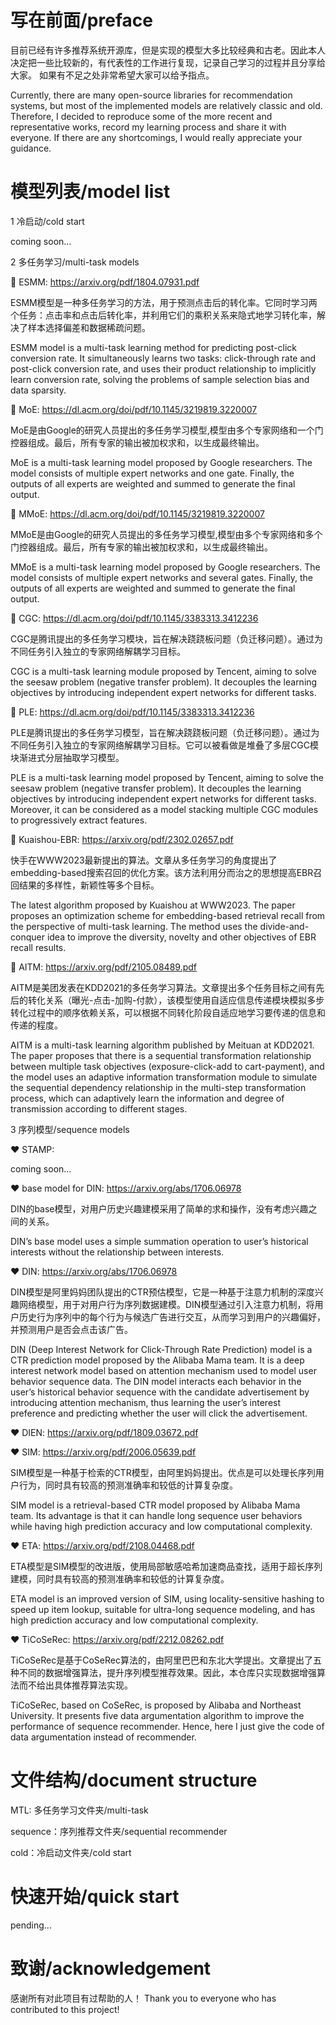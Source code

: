 写在前面/preface
========
目前已经有许多推荐系统开源库，但是实现的模型大多比较经典和古老。因此本人决定把一些比较新的，有代表性的工作进行复现，记录自己学习的过程并且分享给大家。
如果有不足之处非常希望大家可以给予指点。

Currently, there are many open-source libraries for recommendation systems, but most of the implemented models are relatively classic and old. Therefore, I decided to reproduce some of the more recent and representative works, record my learning process and share it with everyone. If there are any shortcomings, I would really appreciate your guidance.

模型列表/model list
========
1 冷启动/cold start

coming soon...

2 多任务学习/multi-task models

🤔 ESMM: https://arxiv.org/pdf/1804.07931.pdf

ESMM模型是一种多任务学习的方法，用于预测点击后的转化率。它同时学习两个任务：点击率和点击后转化率，并利用它们的乘积关系来隐式地学习转化率，解决了样本选择偏差和数据稀疏问题。

ESMM model is a multi-task learning method for predicting post-click conversion rate. It simultaneously learns two tasks: click-through rate and post-click conversion rate, and uses their product relationship to implicitly learn conversion rate, solving the problems of sample selection bias and data sparsity.

🤔 MoE: https://dl.acm.org/doi/pdf/10.1145/3219819.3220007

MoE是由Google的研究人员提出的多任务学习模型,模型由多个专家网络和一个门控器组成。最后，所有专家的输出被加权求和，以生成最终输出。

MoE is a multi-task learning model proposed by Google researchers. The model consists of multiple expert networks and one gate. Finally, the outputs of all experts are weighted and summed to generate the final output.

🤔 MMoE: https://dl.acm.org/doi/pdf/10.1145/3219819.3220007

MMoE是由Google的研究人员提出的多任务学习模型,模型由多个专家网络和多个门控器组成。最后，所有专家的输出被加权求和，以生成最终输出。

MMoE is a multi-task learning model proposed by Google researchers. The model consists of multiple expert networks and several gates. Finally, the outputs of all experts are weighted and summed to generate the final output.

🤔 CGC: https://dl.acm.org/doi/pdf/10.1145/3383313.3412236

CGC是腾讯提出的多任务学习模块，旨在解决跷跷板问题（负迁移问题）。通过为不同任务引入独立的专家网络解耦学习目标。

CGC is a multi-task learning module proposed by Tencent, aiming to solve the seesaw problem (negative transfer problem). It decouples the learning objectives by introducing independent expert networks for different tasks. 

🤔 PLE: https://dl.acm.org/doi/pdf/10.1145/3383313.3412236

PLE是腾讯提出的多任务学习模型，旨在解决跷跷板问题（负迁移问题）。通过为不同任务引入独立的专家网络解耦学习目标。它可以被看做是堆叠了多层CGC模块渐进式分层抽取学习模型。

PLE is a multi-task learning model proposed by Tencent, aiming to solve the seesaw problem (negative transfer problem). It decouples the learning objectives by introducing independent expert networks for different tasks. Moreover, it can be considered as a model stacking multiple CGC modules to progressively extract features.

🤔 Kuaishou-EBR: https://arxiv.org/pdf/2302.02657.pdf

快手在WWW2023最新提出的算法。文章从多任务学习的角度提出了embedding-based搜索召回的优化方案。该方法利用分而治之的思想提高EBR召回结果的多样性，新颖性等多个目标。

The latest algorithm proposed by Kuaishou at WWW2023. The paper proposes an optimization scheme for embedding-based retrieval recall from the perspective of multi-task learning. The method uses the divide-and-conquer idea to improve the diversity, novelty and other objectives of EBR recall results.

🤔 AITM: https://arxiv.org/pdf/2105.08489.pdf

AITM是美团发表在KDD2021的多任务学习算法。文章提出多个任务目标之间有先后的转化关系（曝光-点击-加购-付款），该模型使用自适应信息传递模块模拟多步转化过程中的顺序依赖关系，可以根据不同转化阶段自适应地学习要传递的信息和传递的程度。

AITM is a multi-task learning algorithm published by Meituan at KDD2021. The paper proposes that there is a sequential transformation relationship between multiple task objectives (exposure-click-add to cart-payment), and the model uses an adaptive information transformation module to simulate the sequential dependency relationship in the multi-step transformation process, which can adaptively learn the information and degree of transmission according to different stages.

3 序列模型/sequence models

♥ STAMP: 

coming soon...

♥ base model for DIN: https://arxiv.org/abs/1706.06978

DIN的base模型，对用户历史兴趣建模采用了简单的求和操作，没有考虑兴趣之间的关系。

DIN’s base model uses a simple summation operation to user’s historical interests without the relationship between interests.

♥ DIN: https://arxiv.org/abs/1706.06978

DIN模型是阿里妈妈团队提出的CTR预估模型，它是一种基于注意力机制的深度兴趣网络模型，用于对用户行为序列数据建模。DIN模型通过引入注意力机制，将用户历史行为序列中的每个行为与候选广告进行交互，从而学习到用户的兴趣偏好，并预测用户是否会点击该广告。

DIN (Deep Interest Network for Click-Through Rate Prediction) model is a CTR prediction model proposed by the Alibaba Mama team. It is a deep interest network model based on attention mechanism used to model user behavior sequence data. The DIN model interacts each behavior in the user’s historical behavior sequence with the candidate advertisement by introducing attention mechanism, thus learning the user’s interest preference and predicting whether the user will click the advertisement.

♥ DIEN: https://arxiv.org/pdf/1809.03672.pdf

♥ SIM: https://arxiv.org/pdf/2006.05639.pdf

SIM模型是一种基于检索的CTR模型，由阿里妈妈提出。优点是可以处理长序列用户行为，同时具有较高的预测准确率和较低的计算复杂度。

SIM model is a retrieval-based CTR model proposed by Alibaba Mama team. Its advantage is that it can handle long sequence user behaviors while having high prediction accuracy and low computational complexity.

♥ ETA: https://arxiv.org/pdf/2108.04468.pdf

ETA模型是SIM模型的改进版，使用局部敏感哈希加速商品查找，适用于超长序列建模，同时具有较高的预测准确率和较低的计算复杂度。

ETA model is an improved version of SIM, using locality-sensitive hashing to speed up item lookup, suitable for ultra-long sequence modeling, and has high prediction accuracy and low computational complexity.

♥ TiCoSeRec: https://arxiv.org/pdf/2212.08262.pdf

TiCoSeRec是基于CoSeRec算法的，由阿里巴巴和东北大学提出。文章提出了五种不同的数据增强算法，提升序列模型推荐效果。因此，本仓库只实现数据增强算法而不给出具体推荐算法实现。

TiCoSeRec, based on CoSeRec, is proposed by Alibaba and Northeast University. It presents five data argumentation algorithm to improve the performance of sequence recommender. Hence, here I just give the code of data argumentation instead of recommender.

文件结构/document structure
========
MTL: 多任务学习文件夹/multi-task

sequence：序列推荐文件夹/sequential recommender

cold：冷启动文件夹/cold start

快速开始/quick start
========
pending...

致谢/acknowledgement
========
感谢所有对此项目有过帮助的人！ Thank you to everyone who has contributed to this project!

